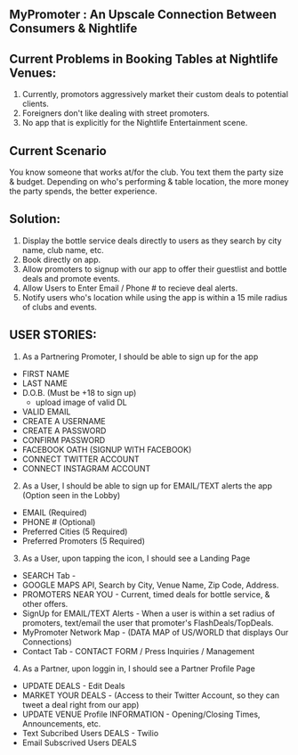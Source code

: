 ## MyPromoter : An Upscale Connection Between Consumers & Nightlife ##

## Current Problems in Booking Tables at Nightlife Venues: ##
  1. Currently, promotors aggressively market their custom deals to potential clients.
  2. Foreigners don't like dealing with street promoters.
  3. No app that is explicitly for the Nightlife Entertainment scene.

## Current Scenario ##
  You know someone that works at/for the club.
  You text them the party size & budget.
  Depending on who's performing & table location, the more money the party spends, the better experience.

## Solution:
  1. Display the bottle service deals directly to users as they search by city name, club name, etc.
  2. Book directly on app.
  3. Allow promoters to signup with our app to offer their guestlist and bottle deals and promote events.
  4. Allow Users to Enter Email / Phone # to recieve deal alerts.
  5. Notify users who's location while using the app is within a 15 mile radius of clubs and events.

## USER STORIES: ##

 1. As a Partnering Promoter, I should be able to sign up for the app
   - FIRST NAME
   - LAST NAME
   - D.O.B. (Must be +18 to sign up)
     - upload image of valid DL
   - VALID EMAIL
   - CREATE A USERNAME
   - CREATE A PASSWORD
   - CONFIRM PASSWORD
   - FACEBOOK OATH (SIGNUP WITH FACEBOOK)
   - CONNECT TWITTER ACCOUNT
   - CONNECT INSTAGRAM ACCOUNT

 2. As a User, I should be able to sign up for EMAIL/TEXT alerts the app (Option seen in the Lobby)
   - EMAIL (Required)
   - PHONE # (Optional)
   - Preferred Cities (5 Required)
   - Preferred Promoters (5 Required)

 3. As a User, upon tapping the icon, I should see a Landing Page
   - SEARCH Tab -
   - GOOGLE MAPS API, Search by City, Venue Name, Zip Code, Address.
   - PROMOTERS NEAR YOU - Current, timed deals for bottle service, & other offers.
   - SignUp for EMAIL/TEXT Alerts - When a user is within a set radius of promoters, text/email the user that promoter's FlashDeals/TopDeals.
   - MyPromoter Network Map - (DATA MAP of US/WORLD that displays Our Connections)
   - Contact Tab - CONTACT FORM / Press Inquiries / Management

 4. As a Partner, upon loggin in, I should see a Partner Profile Page
   - UPDATE DEALS - Edit Deals
   - MARKET YOUR DEALS - (Access to their Twitter Account, so they can tweet a deal right from our app)
   - UPDATE VENUE Profile INFORMATION - Opening/Closing Times, Announcements, etc.
   - Text Subcribed Users DEALS - Twilio
   - Email Subscrived Users DEALS









